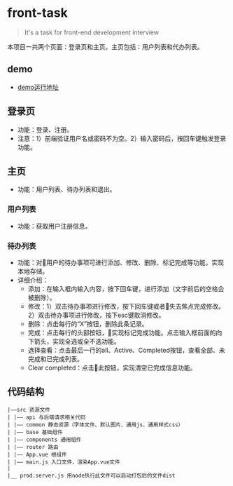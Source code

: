 # front-task

> It's a task for front-end development interview

本项目一共两个页面：登录页和主页。主页包括：用户列表和代办列表。

## demo

* [demo运行地址](https://csdxy.github.io/front-task/#/login)

## 登录页

* 功能：登录、注册。  
* 注意：1）前端验证用户名或密码不为空。2）输入密码后，按回车键触发登录功能。

## 主页

* 功能：用户列表、待办列表和退出。  

### 用户列表

* 功能：获取用户注册信息。

### 待办列表

* 功能：对用户的待办事项可进行添加、修改、删除、标记完成等功能，实现本地存储。  
* 详细介绍：  
  * 添加：在输入框内输入内容，按下回车键，进行添加（文字前后的空格会被删除）。
  * 修改：1）双击待办事项进行修改，按下回车键或者失去焦点完成修改。2）双击待办事项进行修改，按下esc键取消修改。  
  * 删除：点击每行的“X”按钮，删除此条记录。
  * 完成：点击每行的头部按钮，实现标记完成功能。点击输入框前面的向下箭头，实现全选或全不选功能。  
  * 选择查看：点击最后一行的all、Active、Completed按钮，查看全部、未完成和已完成列表。  
  * Clear completed：点击此按钮，实现清空已完成信息功能。

## 代码结构

```
|——src 资源文件
| |—— api 与后端请求相关代码  
| |—— common 静态资源（字体文件、默认图片、通用js、通用样式css）  
| |—— base 基础组件  
| |—— components 通用组件  
| |—— router 路由  
| |—— App.vue 根组件  
| |—— main.js 入口文件，渲染App.vue文件  
|
|__ prod.server.js 用node执行此文件可以启动打包后的文件dist
```